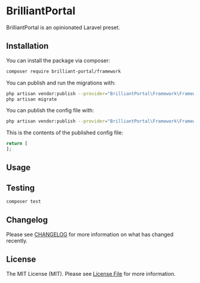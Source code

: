 # BrilliantPortal

BrilliantPortal is an opinionated Laravel preset.

## Installation

You can install the package via composer:

```bash
composer require brilliant-portal/framework
```

You can publish and run the migrations with:

```bash
php artisan vendor:publish --provider="BrilliantPortal\Framework\FrameworkServiceProvider" --tag="framework-migrations"
php artisan migrate
```

You can publish the config file with:
```bash
php artisan vendor:publish --provider="BrilliantPortal\Framework\FrameworkServiceProvider" --tag="framework-config"
```

This is the contents of the published config file:

```php
return [
];
```

## Usage

## Testing

```bash
composer test
```

## Changelog

Please see [CHANGELOG](CHANGELOG.md) for more information on what has changed recently.

## License

The MIT License (MIT). Please see [License File](LICENSE.md) for more information.
